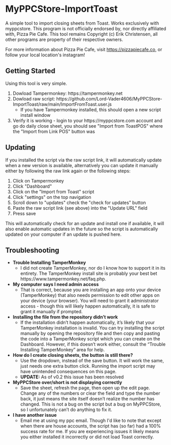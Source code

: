 # MyPPCStore-ImportToast
A simple tool to import closing sheets from Toast. Works exclusively with myppcstore. This program is not officially endorsed by, nor directly affiliated with, Pizza Pie Cafe. This tool remains Copyright (c) Erik Christensen, all other programs are property of their respective owners.

For more information about Pizza Pie Cafe, visit https://pizzapiecafe.co, or follow your local location's instagram!
<h2>Getting Started</h2>
Using this tool is very simple.
<ol>
  <li>Dowload Tampermonkey: https://tampermonkey.net</li>
  <li>Dowload raw script: https://github.com/Lord-Vader4606/MyPPCStore-ImportToast/raw/main/ImportFromToast.user.js
    <ul><li>If you have Tampermonkey installed, this should open a new script install window</li></ul>
  </li>
  <li>Verify it is working - login to your https://myppcstore.com account and go do daily close sheet, you should see "Import from ToastPOS" where the "Import from Link POS" button was</li>
</ol>
<h2>Updating</h2>
If you installed the script via the raw script link, it will automatically update when a new version is available, alternatively you can update it manually either by following the raw link again or the following steps:
<ol>
  <li>Click on Tampermonkey</li>
  <li>Click "Dashboard"</li>
  <li>Click on the "Import from Toast" script</li>
  <li>Click "settings" on the top navigation</li>
  <li>Scroll down to "updates" check the "check for updates" button</li>
  <li>Paste the raw script link (see above) into the "Update URL" field</li>
  <li>Press save</li>
</ol>
This will automatically check for an update and install one if available, it will also enable automatic updates in the future so the script is automatically updated on your computer if an update is pushed here.
<h2>Troubleshooting</h2>
<ul>
  <li><strong>Trouble Installing TamperMonkey</strong>
  <ul><li>I did not create TamperMonkey, nor do I know how to support it in its entirety. The TamperMonkey install site is probably your best bet     https://www.tampermonkey.net/faq.php.</li></ul>
  </li>
  <li><strong>My computer says I need admin access</strong>
  <ul><li>That is correct, because you are installing an app onto your device (TamperMonkey) that also needs permission to edit other apps on your device  (your browser). You will need to grant it administrator access - though this will likely happen automatically, it is safe to grant it manually if prompted.</li></ul>
  </li>
  <li><strong>Installing the file from the repository didn’t work</strong>
  <ul><li>If the installation didn’t happen automatically, it’s likely that your TamperMonkey installation is invalid. You can try installing the script manually by opening the repository file and then copy and pasting the code into a TamperMonkey script which you can create on the Dashboard. However, if this doesn’t work either, consult the “Trouble Installing TamperMonkey” area for help.</li></ul>
  <li><strong>How do I create closing sheets, the button is still there?</strong>
  <ul><li>Use the dropdown, instead of the save button. It will work the same, just needs one extra button click. Running the import script may have unintended consequences on this page.</li><li><strong>UPDATE:</strong> As of v0.2 this issue has been resolved</li></ul>
  </li>
  <li><strong>MyPPCStore over/short is not displaying correctly</strong>
  <ul><li>Save the sheet, refresh the page, then open up the edit page. Change any of the numbers or clear the field and type the number back, it just means the site itself doesn’t realize the number has changed. This is not a bug on the script but a bug on MyPPCStore, so I unfortunately can’t do anything to fix it.</li></ul>
  </li>
  <li><strong>I have another issue</strong>
  <ul><li>Email me at using my ppc email. Though I'd like to note that except when there are house accounts, the script has (so far) had a 100% success rate for me. If you are experiencing issues it likely means you either installed it incorrectly or did not load Toast correctly.</li></ul>
  </li>
</ul>
